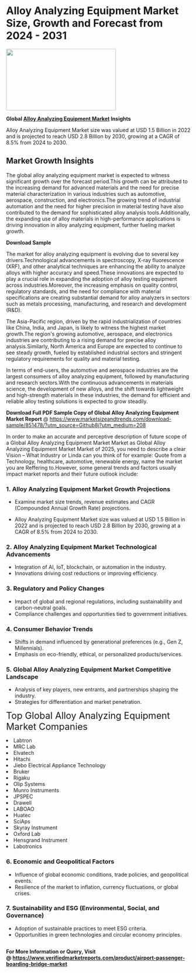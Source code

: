 <H1>Alloy Analyzing Equipment Market Size, Growth and Forecast from 2024 - 2031</H1><img class="aligncenter size-medium wp-image-584254" src="https://thirdeyenews.in/wp-content/uploads/2024/09/Global-Market-Research-300x168.jpeg" alt="" width="300" height="168" /><p><strong>Global&nbsp;<a href="https://www.marketsizeandtrends.com/download-sample/851478/?utm_source=Github8j?utm_medium=208">Alloy Analyzing Equipment Market</a> Insights</strong></p><p>Alloy Analyzing Equipment Market size was valued at USD 1.5 Billion in 2022 and is projected to reach USD 2.8 Billion by 2030, growing at a CAGR of 8.5% from 2024 to 2030.</p><p><h2>Market Growth Insights</h2> <p>The global alloy analyzing equipment market is expected to witness significant growth over the forecast period.This growth can be attributed to the increasing demand for advanced materials and the need for precise material characterization in various industries such as automotive, aerospace, construction, and electronics.The growing trend of industrial automation and the need for higher precision in material testing have also contributed to the demand for sophisticated alloy analysis tools.Additionally, the expanding use of alloy materials in high-performance applications is driving innovation in alloy analyzing equipment, further fueling market growth.</p> <p><strong>Download Sample</strong></p> <p>The market for alloy analyzing equipment is evolving due to several key drivers.Technological advancements in spectroscopy, X-ray fluorescence (XRF), and other analytical techniques are enhancing the ability to analyze alloys with higher accuracy and speed.These innovations are expected to play a crucial role in expanding the adoption of alloy testing equipment across industries.Moreover, the increasing emphasis on quality control, regulatory standards, and the need for compliance with material specifications are creating substantial demand for alloy analyzers in sectors such as metals processing, manufacturing, and research and development (R&D).</p> <p>The Asia-Pacific region, driven by the rapid industrialization of countries like China, India, and Japan, is likely to witness the highest market growth.The region's growing automotive, aerospace, and electronics industries are contributing to a rising demand for precise alloy analysis.Similarly, North America and Europe are expected to continue to see steady growth, fueled by established industrial sectors and stringent regulatory requirements for quality and material testing.</p> <p>In terms of end-users, the automotive and aerospace industries are the largest consumers of alloy analyzing equipment, followed by manufacturing and research sectors.With the continuous advancements in materials science, the development of new alloys, and the shift towards lightweight and high-strength materials in these industries, the demand for efficient and reliable alloy testing solutions is expected to grow steadily.</p> <p><span class=""><strong>Download Full PDF Sample Copy of Global Alloy Analyzing Equipment Market Report</strong> @ <a href="https://www.marketsizeandtrends.com/download-sample/851478/?utm_source=Github8j?utm_medium=208" target="_blank">https://www.marketsizeandtrends.com/download-sample/851478/?utm_source=Github8j?utm_medium=208</a></span></p><p>In order to make an accurate and perceptive description of future scope of a Global&nbsp;Alloy Analyzing Equipment Market Market as Global&nbsp;Alloy Analyzing Equipment Market Market of 2025, you need to describe a clear Vision &ndash; What Industry or Linda can you think of for example: Quote from a Technology, healthcare, automotive, renewable energy, name the market you are Reffering to.However, some general trends and factors usually impact market reports and their future outlook include:</p><h3>1.&nbsp;<strong>Alloy Analyzing Equipment Market Growth Projections</strong></h3><ul><li>Examine market size trends, revenue estimates and CAGR (Compounded Annual Growth Rate) projections.</li><li><p>Alloy Analyzing Equipment Market size was valued at USD 1.5 Billion in 2022 and is projected to reach USD 2.8 Billion by 2030, growing at a CAGR of 8.5% from 2024 to 2030.</p></li></ul><h3>2.&nbsp;<strong>Alloy Analyzing Equipment Market Technological Advancements</strong></h3><ul><li>Integration of AI, IoT, blockchain, or automation in the industry.</li><li>Innovations driving cost reductions or improving efficiency.</li></ul><h3>3.&nbsp;<strong>Regulatory and Policy Changes</strong></h3><ul><li>Impact of global and regional regulations, including sustainability and carbon-neutral goals.</li><li>Compliance challenges and opportunities tied to government initiatives.</li></ul><h3>4.&nbsp;<strong>Consumer Behavior Trends</strong></h3><ul><li>Shifts in demand influenced by generational preferences (e.g., Gen Z, Millennials).</li><li>Emphasis on eco-friendly, ethical, or personalized products/services.</li></ul><h3>5.&nbsp;<strong>Global Alloy Analyzing Equipment Market Competitive Landscape</strong></h3><ul><li>Analysis of key players, new entrants, and partnerships shaping the industry.</li><li>Strategies for differentiation and market penetration.</li></ul><p data-pm-slice="1 1 []"><span style="color: inherit; font-family: inherit; font-size: 25px;">Top Global Alloy Analyzing Equipment Market Companies</span></p><div class="" data-test-id=""><p><li>Labtron</li><li> MRC Lab</li><li> Elvatech</li><li> Hitachi</li><li> Jiebo Electrical Appliance Technology</li><li> Bruker</li><li> Rigaku</li><li> Olip Systems</li><li> Munro Instruments</li><li> JPSPEC</li><li> Drawell</li><li> LABOAO</li><li> Huatec</li><li> SciAps</li><li> Skyray Instrument</li><li> Oxford Lab</li><li> Hensgrand Instrument</li><li> Labotronics</li></p></div><h3>6.&nbsp;<strong>Economic and Geopolitical Factors</strong></h3><ul><li>Influence of global economic conditions, trade policies, and geopolitical events.</li><li>Resilience of the market to inflation, currency fluctuations, or global crises.</li></ul><h3>7.&nbsp;<strong>Sustainability and ESG (Environmental, Social, and Governance)</strong></h3><ul><li>Adoption of sustainable practices to meet ESG criteria.</li><li>Opportunities in green technologies and circular economy principles.</li></ul><h2><strong style="font-size: 14px;">For More Information or Query, Visit @&nbsp;</strong><a style="background-color: #ffffff; font-size: 14px;" href="https://www.marketsizeandtrends.com/report/alloy-analyzing-equipment-market/" target="_blank">https://www.verifiedmarketreports.com/product/airport-passenger-boarding-bridge-market</a></h2>